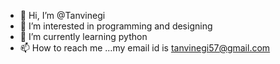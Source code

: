 - 👋 Hi, I’m @Tanvinegi
- 👀 I’m interested in programming and designing
- 🌱 I’m currently learning python
- 📫 How to reach me ...my email id is tanvinegi57@gmail.com

<!---
Tanvinegi/Tanvinegi is a ✨ special ✨ repository because its `README.md` (this file) appears on your GitHub profile.
You can click the Preview link to take a look at your changes.
--->
